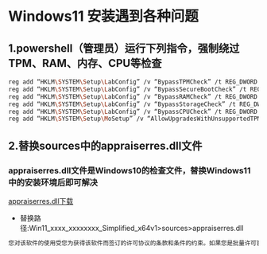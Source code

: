 # Windows11 安装遇到各种问题

## 1.powershell（管理员）运行下列指令，强制绕过TPM、RAM、内存、CPU等检查

```sh
reg add “HKLM\SYSTEM\Setup\LabConfig” /v “BypassTPMCheck” /t REG_DWORD /d “1” /f
reg add “HKLM\SYSTEM\Setup\LabConfig” /v “BypassSecureBootCheck” /t REG_DWORD /d “1” /f
reg add “HKLM\SYSTEM\Setup\LabConfig” /v “BypassRAMCheck” /t REG_DWORD /d “1” /f
reg add “HKLM\SYSTEM\Setup\LabConfig” /v “BypassStorageCheck” /t REG_DWORD /d “1” /f
reg add “HKLM\SYSTEM\Setup\LabConfig” /v “BypassCPUCheck” /t REG_DWORD /d “1” /f
reg add “HKLM\SYSTEM\Setup\MoSetup” /v “AllowUpgradesWithUnsupportedTPMOrCPU” /t REG_DWORD /d “1” /f
```

## 2.替换sources中的appraiserres.dll文件
### appraiserres.dll文件是Windows10的检查文件，替换Windows11中的安装环境后即可解决
[appraiserres.dll下载](https://github.com/1655525068/OSToolsManual/raw/main/windows/00_windows_install/dll/appraiserres.dll)

- 替换路径:Win11_xxxx_xxxxxxxx_Simplified_x64v1>sources>appraiserres.dll

```sh
您对该软件的使用受您为获得该软件而签订的许可协议的条款和条件的约束。如果您是批量许可客户，则您对该软件的使用应受批量许可协议的约束。如果您未从 Microsoft 或其许可的分销商处获得该软件的有效许可，则不得使用该软件。
```

